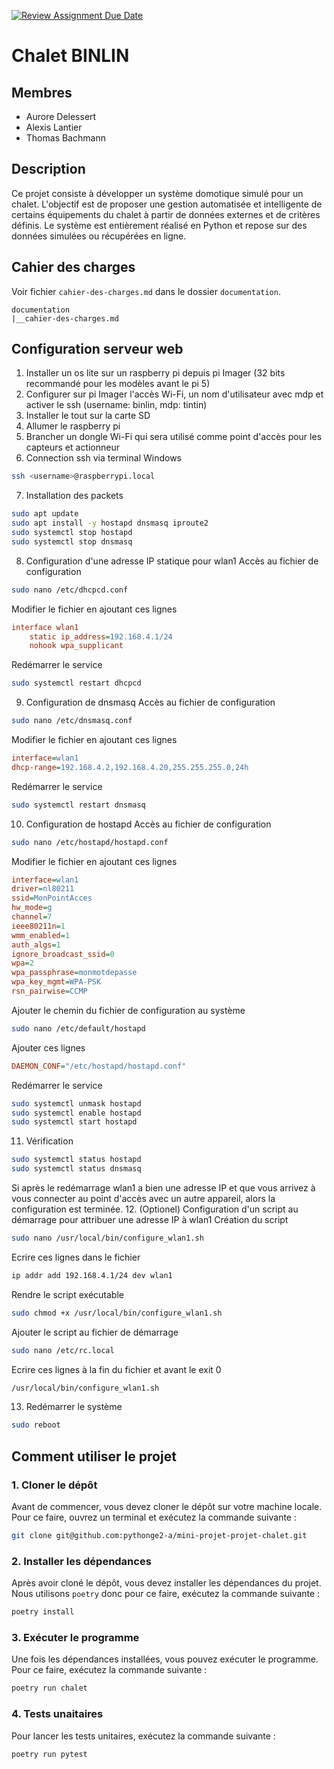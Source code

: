 [![Review Assignment Due Date](https://classroom.github.com/assets/deadline-readme-button-22041afd0340ce965d47ae6ef1cefeee28c7c493a6346c4f15d667ab976d596c.svg)](https://classroom.github.com/a/oOQR1xPR)
# Chalet BINLIN

## Membres

- Aurore Delessert
- Alexis Lantier
- Thomas Bachmann

## Description

Ce projet consiste à développer un système domotique simulé pour un chalet. L'objectif est de proposer une gestion automatisée et intelligente de certains équipements du chalet à partir de données externes et de critères définis. Le système est entièrement réalisé en Python et repose sur des données simulées ou récupérées en ligne.

## Cahier des charges

Voir fichier `cahier-des-charges.md` dans le dossier `documentation`.
```
documentation
|__cahier-des-charges.md
```

## Configuration serveur web

1. Installer un os lite sur un raspberry pi depuis pi Imager (32 bits recommandé pour les modèles avant le pi 5)
2. Configurer sur pi Imager l'accès Wi-Fi, un nom d'utilisateur avec mdp et activer le ssh (username: binlin, mdp: tintin)
3. Installer le tout sur la carte SD
4. Allumer le raspberry pi
5. Brancher un dongle Wi-Fi qui sera utilisé comme point d'accès pour les capteurs et actionneur
6. Connection ssh via terminal Windows 
```bash
ssh <username>@raspberrypi.local
```
7. Installation des packets
```bash
sudo apt update
sudo apt install -y hostapd dnsmasq iproute2
sudo systemctl stop hostapd
sudo systemctl stop dnsmasq
```
8. Configuration d'une adresse IP statique pour wlan1
Accès au fichier de configuration
```bash
sudo nano /etc/dhcpcd.conf
```
Modifier le fichier en ajoutant ces lignes
```ini
interface wlan1
    static ip_address=192.168.4.1/24
    nohook wpa_supplicant
```
Redémarrer le service
```bash
sudo systemctl restart dhcpcd
```
9. Configuration de dnsmasq
Accès au fichier de configuration
```bash
sudo nano /etc/dnsmasq.conf
```
Modifier le fichier en ajoutant ces lignes
```ini
interface=wlan1
dhcp-range=192.168.4.2,192.168.4.20,255.255.255.0,24h
```
Redémarrer le service
```bash
sudo systemctl restart dnsmasq
```
10.   Configuration de hostapd
Accès au fichier de configuration
```bash
sudo nano /etc/hostapd/hostapd.conf
```
Modifier le fichier en ajoutant ces lignes
```ini
interface=wlan1
driver=nl80211
ssid=MonPointAcces
hw_mode=g
channel=7
ieee80211n=1
wmm_enabled=1
auth_algs=1
ignore_broadcast_ssid=0
wpa=2
wpa_passphrase=monmotdepasse
wpa_key_mgmt=WPA-PSK
rsn_pairwise=CCMP
```
Ajouter le chemin du fichier de configuration au système
```bash
sudo nano /etc/default/hostapd
```
Ajouter ces lignes
```ini
DAEMON_CONF="/etc/hostapd/hostapd.conf"
```
Redémarrer le service
```bash
sudo systemctl unmask hostapd
sudo systemctl enable hostapd
sudo systemctl start hostapd
```
11. Vérification
```bash
sudo systemctl status hostapd
sudo systemctl status dnsmasq
```
Si après le redémarrage wlan1 a bien une adresse IP et que vous arrivez à vous connecter au point d'accès avec un autre appareil, alors la configuration est terminée.
12. (Optionel) Configuration d'un script au démarrage pour attribuer une adresse IP à wlan1
Création du script
```bash
sudo nano /usr/local/bin/configure_wlan1.sh
```
Ecrire ces lignes dans le fichier
```bash
ip addr add 192.168.4.1/24 dev wlan1
```
Rendre le script exécutable
```bash
sudo chmod +x /usr/local/bin/configure_wlan1.sh
```
Ajouter le script au fichier de démarrage
```bash 
sudo nano /etc/rc.local
```
Ecrire ces lignes à la fin du fichier et avant le exit 0
```bash
/usr/local/bin/configure_wlan1.sh
```
13. Redémarrer le système
```bash
sudo reboot
```
## Comment utiliser le projet
### 1. Cloner le dépôt
Avant de commencer, vous devez cloner le dépôt sur votre machine locale. Pour ce faire, ouvrez un terminal et exécutez la commande suivante :
```bash
git clone git@github.com:pythonge2-a/mini-projet-projet-chalet.git
```

### 2. Installer les dépendances
Après avoir cloné le dépôt, vous devez installer les dépendances du projet. Nous utilisons `poetry` donc pour ce faire, exécutez la commande suivante :
```bash
poetry install
```

### 3. Exécuter le programme
Une fois les dépendances installées, vous pouvez exécuter le programme. Pour ce faire, exécutez la commande suivante :
```bash
poetry run chalet
```

### 4. Tests unaitaires
Pour lancer les tests unitaires, exécutez la commande suivante :
```bash
poetry run pytest
```



